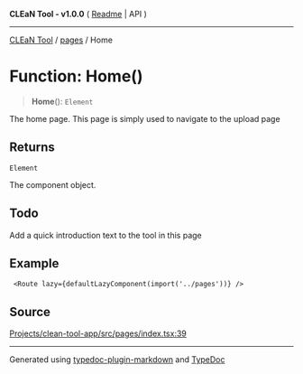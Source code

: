 **CLEaN Tool - v1.0.0** ( [Readme](../../README.md) \| API )

***

[CLEaN Tool](../../modules.md) / [pages](../README.md) / Home

# Function: Home()

> **Home**(): `Element`

The home page.
This page is simply used to navigate to the upload page

## Returns

`Element`

The component object.

## Todo

Add a quick introduction text to the tool in this page

## Example

```tsx
 <Route lazy={defaultLazyComponent(import('../pages'))} />
```

## Source

[Projects/clean-tool-app/src/pages/index.tsx:39](https://github.com/yuckyh/clean-tool-app/)

***

Generated using [typedoc-plugin-markdown](https://www.npmjs.com/package/typedoc-plugin-markdown) and [TypeDoc](https://typedoc.org/)
